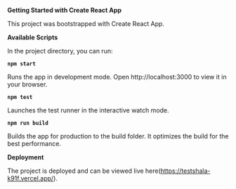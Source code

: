 **Getting Started with Create React App**

This project was bootstrapped with Create React App.

**Available Scripts**

In the project directory, you can run:

**`npm start`**

Runs the app in development mode.
Open http://localhost:3000 to view it in your browser.

**`npm test`**

Launches the test runner in the interactive watch mode.

**`npm run build`**

Builds the app for production to the build folder. It optimizes the build for the best performance.

**Deployment**

The project is deployed and can be viewed live here(https://testshala-k91f.vercel.app/).

